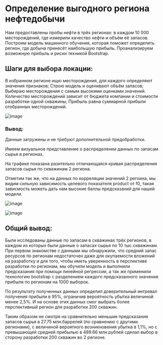 # Определение выгодного региона нефтедобычи

Нам предоставлены пробы нефти в трёх регионах: в каждом 10 000 месторождений, где измерили качество нефти и объём её запасов. Построим модель машинного обучения, которая поможет определить регион, где добыча принесёт наибольшую прибыль. Проанализируем возможную прибыль и риски техникой Bootstrap.

## Шаги для выбора локации:

В избранном регионе ищю месторождения, для каждого определяют значения признаков;
Строю модель и оценивают объём запасов;
Выбираю месторождения с самым высокими оценками значений. Количество месторождений зависит от бюджета компании и стоимости разработки одной скважины;
Прибыль равна суммарной прибыли отобранных месторождений.

![image](https://github.com/IT-DS-Alex/Portfolio/assets/140064630/37df116c-aeff-4810-bdae-3f9d4959a92b)


### Вывод:

Данные загружены и не требуют дополнительной предобработки.

Имеем визуальное представление о распределении данных по запасам сырья в регионах.

На графике показана разительно отличающаяся кривая распределения запасов сырья по скважинам 2 региона.

Отметим так же, что на данных по корреляции значений 2 регоина, мы видим сильную зависимость целевого показателя product от f0, такая зависмость можеть дать нам высокие баллы предсказаний для нашей модели.

![image](https://github.com/IT-DS-Alex/Portfolio/assets/140064630/2a71ba98-83a7-47c4-bab8-d9cadcdf4261)


![image](https://github.com/IT-DS-Alex/Portfolio/assets/140064630/fa64b29b-3c6d-4f2c-88c9-45dc2cf3f7a8)

## Общий вывод:

Были исследованы данные по запасам в скважинах трёх регионов, в каждом из которых были данные о запасах сырья по 10 тыс.скважинам. При первом знакомстве с данными мы обнаружили, что средний запас ресурсов по регионам недостаточен даже для окупаемости вложений на разработку и для того, чтобы иметь уверенность в перспективе разработки по регионам, мы обучили модель и выполнили предсказания при помощи линейной регрессии, а так же применили технологию bootstrap с разделением каждого предсказанного значения прибыли по регионам на 1000 выборок.

По результату полученных данных определил доверительный интревал получения прибыли в 95%, ограничив вероятность убытка величиной менее 2,5%. И на основе этих данных смог выбрать более перспективный регион для разработки 200 скважин.

Таким образом не смотря на сравнительно меньшие предсказания запасов сырья в 27.75 млн.баррелей (по сравнению с другими регионами), с величиной вероятного возникновения убытка в 1,1%, но с превышающей средней прибылью в 489.66 млн.рублей  сделал выбор в сторону разработки 200 скважин во 2 регионе.


